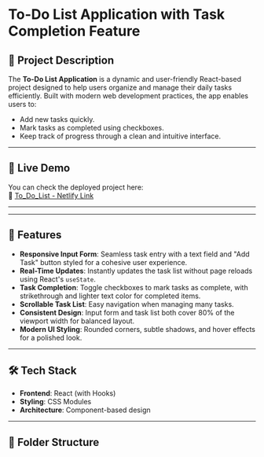 # To-Do List Application with Task Completion Feature

## 📌 Project Description
The **To-Do List Application** is a dynamic and user-friendly React-based project designed to help users organize and manage their daily tasks efficiently. Built with modern web development practices, the app enables users to:
- Add new tasks quickly.
- Mark tasks as completed using checkboxes.
- Keep track of progress through a clean and intuitive interface.

---

## 🚀 Live Demo  
You can check the deployed project here:  
🔗 [To_Do_List - Netlify Link](https://to-do-list-react-project-sub.netlify.app/)

---

---

## 🚀 Features
- **Responsive Input Form**: Seamless task entry with a text field and "Add Task" button styled for a cohesive user experience.
- **Real-Time Updates**: Instantly updates the task list without page reloads using React's `useState`.
- **Task Completion**: Toggle checkboxes to mark tasks as complete, with strikethrough and lighter text color for completed items.
- **Scrollable Task List**: Easy navigation when managing many tasks.
- **Consistent Design**: Input form and task list both cover 80% of the viewport width for balanced layout.
- **Modern UI Styling**: Rounded corners, subtle shadows, and hover effects for a polished look.

---

## 🛠️ Tech Stack
- **Frontend**: React (with Hooks)
- **Styling**: CSS Modules
- **Architecture**: Component-based design

---

## 📂 Folder Structure
